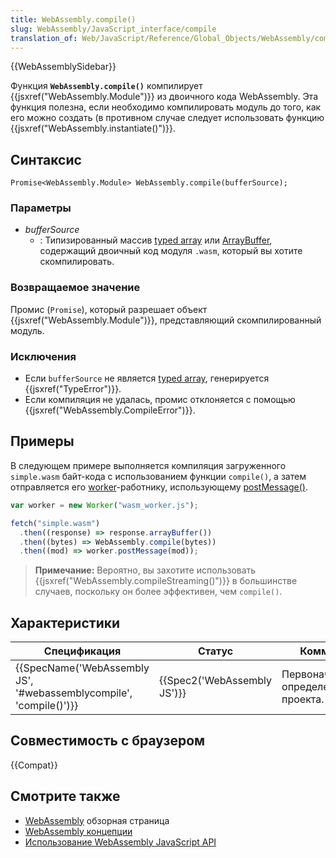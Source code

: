 ```yaml
---
title: WebAssembly.compile()
slug: WebAssembly/JavaScript_interface/compile
translation_of: Web/JavaScript/Reference/Global_Objects/WebAssembly/compile
---
```


{{WebAssemblySidebar}}

Функция **`WebAssembly.compile()`** компилирует {{jsxref("WebAssembly.Module")}} из двоичного кода WebAssembly. Эта функция полезна, если необходимо компилировать модуль до того, как его можно создать (в противном случае следует использовать функцию {{jsxref("WebAssembly.instantiate()")}}.

## Синтаксис

```
Promise<WebAssembly.Module> WebAssembly.compile(bufferSource);
```

### Параметры

- _bufferSource_
  - : Типизированный массив [typed array](/ru/docs/Web/JavaScript/Typed_arrays) или [ArrayBuffer](/ru/docs/Web/JavaScript/Reference/Global_Objects/ArrayBuffer), содержащий двоичный код модуля `.wasm`, который вы хотите скомпилировать.

### Возвращаемое значение

Промис (`Promise`), который разрешает объект {{jsxref("WebAssembly.Module")}}, представляющий скомпилированный модуль.

### Исключения

- Если `bufferSource` не является [typed array](/ru/docs/Web/JavaScript/Typed_arrays), генерируется {{jsxref("TypeError")}}.
- Если компиляция не удалась, промис отклоняется с помощью {{jsxref("WebAssembly.CompileError")}}.

## Примеры

В следующем примере выполняется компиляция загруженного `simple.wasm` байт-кода с использованием функции `compile()`, а затем отправляется его [worker](/ru/docs/Web/API/Web_Workers_API)-работнику, использующему [postMessage()](/ru/docs/Web/API/Worker/postMessage).

```js
var worker = new Worker("wasm_worker.js");

fetch("simple.wasm")
  .then((response) => response.arrayBuffer())
  .then((bytes) => WebAssembly.compile(bytes))
  .then((mod) => worker.postMessage(mod));
```

> **Примечание:** Вероятно, вы захотите использовать {{jsxref("WebAssembly.compileStreaming()")}} в большинстве случаев, поскольку он более эффективен, чем `compile()`.

## Характеристики

| Спецификация                                                       | Статус                      | Коммент                             |
| ------------------------------------------------------------------ | --------------------------- | ----------------------------------- |
| {{SpecName('WebAssembly JS', '#webassemblycompile', 'compile()')}} | {{Spec2('WebAssembly JS')}} | Первоначальное определение проекта. |

## Совместимость с браузером

{{Compat}}

## Смотрите также

- [WebAssembly](/ru/docs/WebAssembly) обзорная страница
- [WebAssembly концепции](/ru/docs/WebAssembly/Concepts)
- [Использование WebAssembly JavaScript API](/ru/docs/WebAssembly/Using_the_JavaScript_API)
